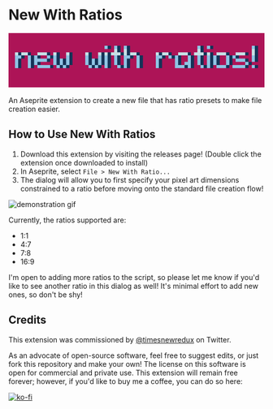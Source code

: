 # New With Ratios
![hero image](./assets/hero.png)

An Aseprite extension to create a new file that has ratio presets to make file creation easier.

## How to Use New With Ratios

1. Download this extension by visiting the releases page! (Double click the extension once downloaded to install)
2. In Aseprite, select `File > New With Ratio...`
3. The dialog will allow you to first specify your pixel art dimensions constrained to a ratio before moving onto the standard file creation flow!

![demonstration gif](https://media.giphy.com/media/9XoYy2cl7aN9rDMVzG/giphy.gif)

Currently, the ratios supported are:

* 1:1
* 4:7
* 7:8
* 16:9

I'm open to adding more ratios to the script, so please let me know if you'd like to see another ratio in this dialog as well! It's minimal effort to add new ones, so don't be shy!

## Credits

This extension was commissioned by [@timesnewredux](https://twitter.com/timesnewredux) on Twitter.

As an advocate of open-source software, feel free to suggest edits, or just fork this repository and make your own! The license on this software is open for commercial and private use. This extension will remain free forever; however, if you'd like to buy me a coffee, you can do so here: 

[![ko-fi](https://ko-fi.com/img/githubbutton_sm.svg)](https://ko-fi.com/L3L766S5F)
